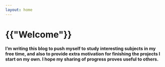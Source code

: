 ```yaml
---
layout: home
---
```


<h1>{{"Welcome"}}</h1>
<h4>I’m writing this blog to push myself to study interesting subjects in my free time, and also to provide extra motivation for finishing the projects I start on my own. I hope my sharing of progress proves useful to others.</h4>